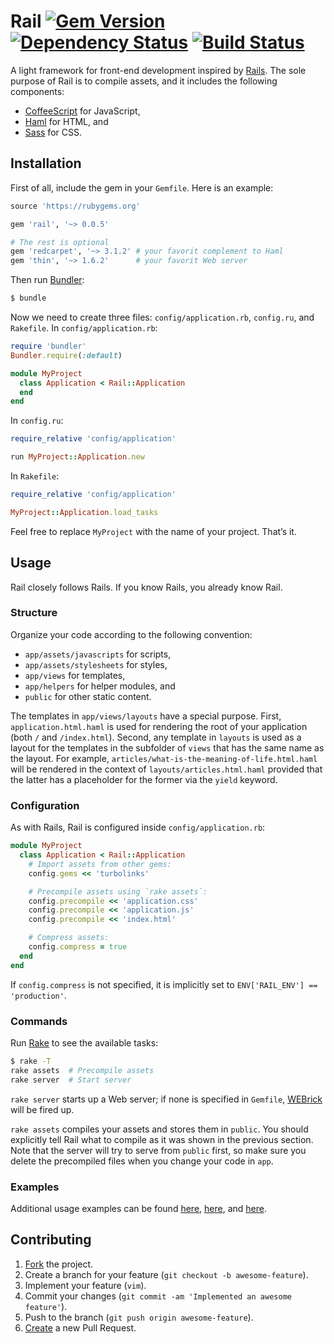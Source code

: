 # Rail [![Gem Version](https://badge.fury.io/rb/rail.svg)](http://badge.fury.io/rb/rail) [![Dependency Status](https://gemnasium.com/IvanUkhov/rail.svg)](https://gemnasium.com/IvanUkhov/rail) [![Build Status](https://travis-ci.org/IvanUkhov/rail.svg?branch=master)](https://travis-ci.org/IvanUkhov/rail)

A light framework for front-end development inspired by
[Rails](http://rubyonrails.org/). The sole purpose of Rail is to compile
assets, and it includes the following components:

* [CoffeeScript](http://coffeescript.org/) for JavaScript,
* [Haml](http://haml.info/) for HTML, and
* [Sass](http://sass-lang.com/) for CSS.

## Installation

First of all, include the gem in your `Gemfile`. Here is an example:

```ruby
source 'https://rubygems.org'

gem 'rail', '~> 0.0.5'

# The rest is optional
gem 'redcarpet', '~> 3.1.2' # your favorit complement to Haml
gem 'thin', '~> 1.6.2'      # your favorit Web server
```

Then run [Bundler](http://bundler.io/):

```bash
$ bundle
```

Now we need to create three files: `config/application.rb`, `config.ru`, and
`Rakefile`. In `config/application.rb`:

```ruby
require 'bundler'
Bundler.require(:default)

module MyProject
  class Application < Rail::Application
  end
end
```

In `config.ru`:

```ruby
require_relative 'config/application'

run MyProject::Application.new
```

In `Rakefile`:

```ruby
require_relative 'config/application'

MyProject::Application.load_tasks
```

Feel free to replace `MyProject` with the name of your project. That’s it.

## Usage

Rail closely follows Rails. If you know Rails, you already know Rail.

### Structure

Organize your code according to the following convention:

* `app/assets/javascripts` for scripts,
* `app/assets/stylesheets` for styles,
* `app/views` for templates,
* `app/helpers` for helper modules, and
* `public` for other static content.

The templates in `app/views/layouts` have a special purpose. First,
`application.html.haml` is used for rendering the root of your application
(both `/` and `/index.html`). Second, any template in `layouts` is used as
a layout for the templates in the subfolder of `views` that has the same name
as the layout. For example, `articles/what-is-the-meaning-of-life.html.haml`
will be rendered in the context of `layouts/articles.html.haml` provided
that the latter has a placeholder for the former via the `yield` keyword.

### Configuration

As with Rails, Rail is configured inside `config/application.rb`:

```ruby
module MyProject
  class Application < Rail::Application
    # Import assets from other gems:
    config.gems << 'turbolinks'

    # Precompile assets using `rake assets`:
    config.precompile << 'application.css'
    config.precompile << 'application.js'
    config.precompile << 'index.html'

    # Compress assets:
    config.compress = true
  end
end
```

If `config.compress` is not specified, it is implicitly set to
`ENV['RAIL_ENV'] == 'production'`.

### Commands

Run [Rake](https://github.com/jimweirich/rake) to see the available tasks:

```bash
$ rake -T
rake assets  # Precompile assets
rake server  # Start server
```

`rake server` starts up a Web server; if none is specified in `Gemfile`,
[WEBrick](http://ruby-doc.org/stdlib-2.1.2/libdoc/webrick/rdoc/WEBrick.html)
will be fired up.

`rake assets` compiles your assets and stores them in `public`. You should
explicitly tell Rail what to compile as it was shown in the previous section.
Note that the server will try to serve from `public` first, so make sure you
delete the precompiled files when you change your code in `app`.

### Examples

Additional usage examples can be found
[here](https://github.com/IvanUkhov/type-works),
[here](https://github.com/IvanUkhov/photography), and
[here](https://github.com/IvanUkhov/liu-profile).

## Contributing

1. [Fork](https://help.github.com/articles/fork-a-repo) the project.
2. Create a branch for your feature (`git checkout -b awesome-feature`).
3. Implement your feature (`vim`).
4. Commit your changes (`git commit -am 'Implemented an awesome feature'`).
5. Push to the branch (`git push origin awesome-feature`).
6. [Create](https://help.github.com/articles/creating-a-pull-request)
   a new Pull Request.
